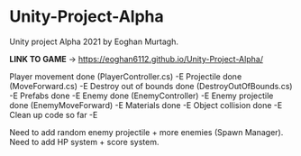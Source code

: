 # Unity-Project-Alpha
Unity project Alpha 2021  by Eoghan Murtagh.

**LINK TO GAME** -> https://eoghan6112.github.io/Unity-Project-Alpha/


Player movement done (PlayerController.cs) -E
Projectile done (MoveForward.cs) -E
Destroy out of bounds done (DestroyOutOfBounds.cs) -E
Prefabs done -E
Enemy done (EnemyController) -E
Enemy projectile done (EnemyMoveForward) -E
Materials done -E
Object collision done -E
Clean up code so far -E

Need to add random enemy projectile + more enemies (Spawn Manager).
Need to add HP system + score system.

